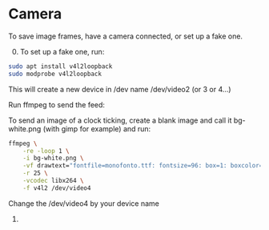 # Camera
To save image frames, have a camera connected, or set up a fake one.

0. To set up a fake one, run:

```bash
sudo apt install v4l2loopback
sudo modprobe v4l2loopback
```

This will create a new device in /dev name /dev/video2 (or 3 or 4...)

Run ffmpeg to send the feed:

To send an image of a clock ticking, create a blank image and call it bg-white.png (with gimp for example) and run:
```bash
ffmpeg \
    -re -loop 1 \
    -i bg-white.png \
    -vf drawtext="fontfile=monofonto.ttf: fontsize=96: box=1: boxcolor=black@0.75: boxborderw=5: fontcolor=white: x=(w-text_w)/2: y=((h-text_h)/2)+((h-text_h)/4): text='%{gmtime\:%H\\\\\:%M\\\\\:%S}'" \
    -r 25 \
    -vcodec libx264 \
    -f v4l2 /dev/video4
```

Change the /dev/video4 by your device name

1.
